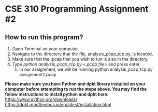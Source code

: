 # CSE 310 Programming Assignment #2
## How to run this program?
1. Open Terminal on your computer.
1. Navigate to the directory that the file, analysis_pcap_tcp.py, is located.
1. Make sure that the .pcap that you wish to run is also in the directory.
1. Type *python analysis_pcap_tcp.py <.pcap file>* and press enter.
    1. In our assignment, we will be running python analysis_pcap_tcp.py assignment2.pcap

**Please make sure you have Python and dpkt library installed on your computer before attempting to run the steps above. You may find the follow instructions to install python and dpkt here:**
https://www.python.org/downloads/
https://dpkt.readthedocs.io/en/latest/installation.html

